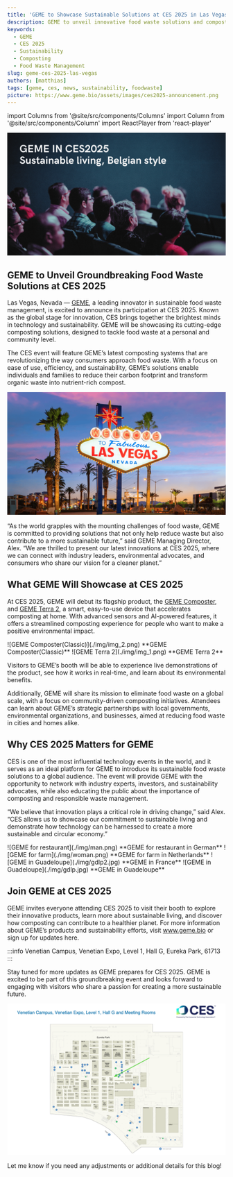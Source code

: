 ```yaml
---
title: 'GEME to Showcase Sustainable Solutions at CES 2025 in Las Vegas'
description: GEME to unveil innovative food waste solutions and composting technologies at CES 2025 in Las Vegas
keywords:
  -	GEME
  -	CES 2025
  -	Sustainability
  -	Composting
  -	Food Waste Management
slug: geme-ces-2025-las-vegas
authors: [matthias]
tags: [geme, ces, news, sustainability, foodwaste]
picture: https://www.geme.bio/assets/images/ces2025-announcement.png
---
```


<head>
    <meta charSet="utf-8" />
    <meta name="twitter:card" content="summary_large_image" />
    <meta data-rh="true" property="og:image" content="https://www.geme.bio/assets/images/ces2025-announcement.png" />
    <meta data-rh="true" name="twitter:image" content="https://www.geme.bio/assets/images/ces2025-announcement.png"/>
    <meta data-rh="true" property="og:url" content="https://www.geme.bio/blog/geme-ces-2025-las-vegas"/>
    <meta data-rh="true" property="og:locale" content="en"/>
</head>

import Columns from '@site/src/components/Columns'
import Column from '@site/src/components/Column'
import ReactPlayer from 'react-player'

![GEME on CES](./img/memento.png)

## GEME to Unveil Groundbreaking Food Waste Solutions at CES 2025

Las Vegas, Nevada — [GEME](https://www.geme.bio), a leading innovator in sustainable food waste management, is excited to announce its participation 
at CES 2025. Known as the global stage for innovation, CES brings together the brightest minds in technology and sustainability. 
GEME will be showcasing its cutting-edge composting solutions, designed to tackle food waste at a personal and community level.

The CES event will feature GEME’s latest composting systems that are revolutionizing the way consumers approach food waste. 
With a focus on ease of use, efficiency, and sustainability, GEME’s solutions enable individuals and families to 
reduce their carbon footprint and transform organic waste into nutrient-rich compost.

![GEME at Las Vegas](./img/lasvegas.png)

“As the world grapples with the mounting challenges of food waste, GEME is committed to providing solutions that not only 
help reduce waste but also contribute to a more sustainable future,” said GEME Managing Director, Alex. “We are thrilled to 
present our latest innovations at CES 2025, where we can connect with industry leaders, environmental advocates, and consumers 
who share our vision for a cleaner planet.”



<!-- truncate -->

## What GEME Will Showcase at CES 2025

At CES 2025, GEME will debut its flagship product, the [GEME Composter](https://www.geme.bio/product/geme), and 
[GEME Terra 2](https://www.geme.bio/geme-terra-2), a smart, easy-to-use device that accelerates 
composting at home. With advanced sensors and AI-powered features, it offers a streamlined composting experience for 
people who want to make a positive environmental impact.

<Columns>
  <Column className='text--left'>
    ![GEME Composter(Classic)](./img/img_2.png)
    **GEME Composter(Classic)**
  </Column>

   <Column className='text--left'>
    ![GEME Terra 2](./img/img_1.png)
    **GEME Terra 2**
  </Column>
</Columns>


Visitors to GEME’s booth will be able to experience live demonstrations
of the product, see how it works in real-time, and learn about its environmental benefits.

Additionally, GEME will share its mission to eliminate food waste on a global scale, with a focus on community-driven 
composting initiatives. Attendees can learn about GEME’s strategic partnerships with local governments, environmental 
organizations, and businesses, aimed at reducing food waste in cities and homes alike.


## Why CES 2025 Matters for GEME

CES is one of the most influential technology events in the world, and it serves as an ideal platform for GEME to introduce 
its sustainable food waste solutions to a global audience. The event will provide GEME with the opportunity to network with 
industry experts, investors, and sustainability advocates, while also educating the public about the importance of composting 
and responsible waste management.

“We believe that innovation plays a critical role in driving change,” said Alex. “CES allows us to showcase our 
commitment to sustainable living and demonstrate how technology can be harnessed to create a more sustainable and circular economy.”

<Columns>
  <Column className='text--left'>
    ![GEME for restaurant](./img/man.png)
    **GEME for restaurant in German**
  </Column>

   <Column className='text--left'>
    ![GEME for farm](./img/woman.png)
    **GEME for farm in Netherlands**
  </Column>
</Columns>

<Columns>
  <Column className='text--left'>
    ![GEME in Guadeloupe](./img/gdlp2.jpg)
    **GEME in France**
  </Column>

   <Column className='text--left'>
    ![GEME in Guadeloupe](./img/gdlp.jpg)
    **GEME in Guadeloupe**
  </Column>
</Columns>


## Join GEME at CES 2025

GEME invites everyone attending CES 2025 to visit their booth to explore their innovative products, learn more about sustainable living, 
and discover how composting can contribute to a healthier planet. For more information about GEME’s products and sustainability efforts, 
visit www.geme.bio or sign up for updates here.

:::info
Venetian Campus, Venetian Expo, Level 1, Hall G, Eureka Park, 61713
:::


Stay tuned for more updates as GEME prepares for CES 2025. GEME is excited to be part of this groundbreaking event and 
looks forward to engaging with visitors who share a passion for creating a more sustainable future.

![GEME CES 2025, Venetian Campus, Venetian Expo, Level 1, Hall G, Eureka Park, 61713](./img/img_3.png)

Let me know if you need any adjustments or additional details for this blog!
